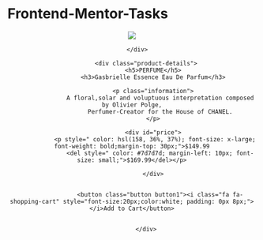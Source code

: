 # Frontend-Mentor-Tasks
<!DOCTYPE html>
<html lang="en">
<head>
    <meta charset="UTF-8">
    <meta http-equiv="X-UA-Compatible" content="IE=edge">
    <meta name="viewport" content="width=device-width, initial-scale=1.0">
    <link rel="stylesheet" href="https://fonts.google.com/specimen/Montserrat">
    <link rel="stylesheet" href="https://fonts.google.com/specimen/Fraunces">
    <link rel="stylesheet" href="https://cdnjs.cloudflare.com/ajax/libs/font-awesome/4.7.0/css/font-awesome.min.css">
    <title>Task 1</title>
<style>
body{

    background-color: gainsboro;
}

#container{
	
	background: rgba(255, 255, 255, 0.90);
	border-radius: 15px;
	overflow: hidden;
	margin: 5em auto;
	height: 400px;
	width: 450px;
	
}
.image {
  
  width: 225px;
  margin: auto;
  text-align: center;
  font-family: arial;
  height: 400px;
    float: left;

}

#container img {
    width: 100%;
    
    height: 100%;
}

#container .product-details p {
	font-family: 'Montserrat';
	font-size: 14px;
	color: #7d7d7d;
    margin: 20px;
   
	
}
#container .product-details h3{
    margin: 20px;
    font-weight: bold;
    font-size: 20px;

}
 .product-details h5 {
	font-family: 'Fraunces';
    font-size: 20px;
    color: #7d7d7d;
    margin-left: 20px;
}

.product-details {
    height: 400px;
    width: 225px;
    float: right;
}
.button{
    margin: 10px 20px;
    background-color: hsl(158, 36%, 37%) ;
    border: none;
    border-radius: 8px;
    height: 33px;
    width: 162px;
    color: white;
}
.button{
    margin-top: 30px;
}

</style>
</head>
<body>
    
   <div id="container">
       <div class="image">
            <img src="desktop.jpg">

       </div>

            <div class="product-details">
                <h5>PERFUME</h5>
                <h3>Gasbrielle Essence Eau De Parfum</h3>
                
                <p class="information">
                    A floral,solar and voluptuous interpretation composed by Olivier Polge,
                    Perfumer-Creator for the House of CHANEL.
                </p>
                    
                <div id="price">
                 <p style=" color: hsl(158, 36%, 37%); font-size: x-large; font-weight: bold;margin-top: 30px;">$149.99
                    <del style=" color: #7d7d7d; margin-left: 10px; font-size: small;">$169.99</del></p>
              
                </div>

                
                    <button class="button button1"><i class="fa fa-shopping-cart" style="font-size:20px;color:white; padding: 0px 8px;"></i>Add to Cart</button>

                
            </div>
 
</body>
</html>
